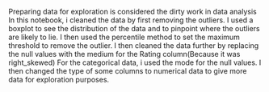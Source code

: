 Preparing data for exploration is considered the dirty work in data analysis
In this notebook, i cleaned the data by first removing the outliers. 
I used a boxplot to see the distribution of the data and to pinpoint where the outliers are likely to lie. 
I then used the percentile method to set the maximum threshold to remove the outlier. 
I then cleaned the data further by replacing the null values with the medium for the Rating column(Because it was right_skewed)
For the categorical data, i used the mode for the null values. 
I then changed the type of some columns to numerical data to give more data for exploration purposes. 
